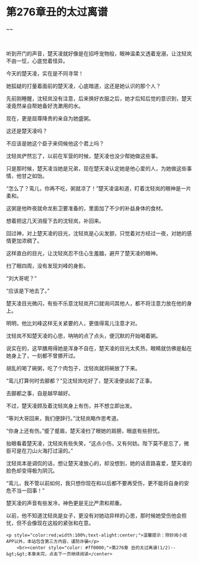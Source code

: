# 第276章丑的太过离谱
~~
    	    <p name="pagetop" href="javascript:void(0);" onclick="return false" style="line-height: 35px;padding: 10px;color: #333;"> </p><p>听到开门的声音，楚天凌就好像是在招呼宠物般，眼神温柔又透着宠溺，让沈轻岚不由一怔，心底觉着怪异。</p><p>今天的楚天凌，实在是不同寻常！</p><p>她狐疑的打量着面前的楚天凌，心底暗道，这还是她认识的那个人？</p><p>先前刚睡醒，沈轻岚没有注意，后来换好衣服之后，她才后知后觉的意识到，楚天凌竟然亲自帮她备好洗漱用的水。</p><p>现在，更是屈尊降贵的亲自为她盛粥。</p><p>这还是楚天凌吗？</p><p>不应该是她这个臣子来伺候他这个君上吗？</p><p>沈轻岚俨然忘了，以前在军营的时候，楚天凌也没少帮她做这些事。</p><p>只是那时候，楚天凌当她是兄弟，现在楚天凌认定她是他心爱的人，为她做这些事情，他甘之如饴。</p><p>“怎么了？鸾儿，你再不吃，粥就凉了！”楚天凌温和道，盯着沈轻岚的眼神是一片柔和。</p><p>这粥是他昨夜就命龙影卫要准备的，里面加了不少的补益身体的食材。</p><p>想着把这几天消瘦下去的沈轻岚，补回来。</p><p>回过神，对上楚天凌的目光，沈轻岚是心尖发颤，只觉着对方经过一夜，对她的感情更加浓稠了。</p><p>这样直白的目光，让沈轻岚忍不住心生羞腼，避开了楚天凌的眼神。</p><p>扫了眼四周，没有发现刘峰的身影。</p><p>“刘大哥呢？”</p><p>“应该是下地去了。”</p><p>楚天凌目光微闪，有些不乐意沈轻岚开口就询问其他人，都不将注意力放在他的身上。</p><p>明明，他比刘峰这样无关紧要的人，更值得鸾儿注意才对。</p><p>沈轻岚不知楚天凌的心思，呐呐的点了点头，便沉默的开始喝着粥。</p><p>说实在的，这早膳用得她是浑身不自在，楚天凌的目光太炙热，眼睛就仿佛是黏在她身上了，一刻都不曾挪开过。</p><p>胡乱的喝了碗粥，吃了个肉包子，沈轻岚就将碗放了下来。</p><p>“鸾儿打算何时去郦都？”见沈轻岚吃好了，楚天凌便谈起了正事。</p><p>去郦都之事，自是越早越好。</p><p>不过，楚天凌顾及着沈轻岚身上有伤，并不想立即出发。</p><p>“等刘大哥回来，我们便辞行。”沈轻岚略作思考道。</p><p>“你身上还有伤。”蹙了蹙眉，楚天凌扫了眼她的肩膀，眼底有些担忧。</p><p>抬眼看着楚天凌，沈轻岚有些失笑，“这点小伤，又有何妨。陛下莫不是忘了，微臣可是在刀山火海打过滚的。”</p><p>沈轻岚本是调侃的话，想让楚天凌放心的，却没想到，她的话音路喜爱，楚天凌的脸色却变得极为阴沉。</p><p>“鸾儿，我不管以前如何，我只想你现在和以后都不要再受伤，更不能将自身的安危不当一回事！”</p><p>楚天凌的声音有些发冷，神色更是无比严肃和郑重。</p><p>以前，他不知道沈轻岚是女子，更没有对她动异样的心思，那时候她受伤他会担忧，但不会像现在这般的紧张和在意。</p>
    	
   	<p style="color:red;width:100%;text-alight:center;">温馨提示：除妙阅小说APP以外，本站包含第三方内容，谨防诈骗</p>
    	<br><center style="color: #ff0000;">第276章 丑的太过离谱(1/2)--&gt;&gt;本章未完，点击下一页继续阅读</center>
    	